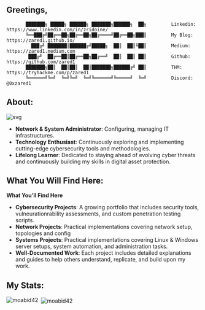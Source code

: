 ## Greetings,
```
       ███████╗ █████╗ ██████╗ ███████╗██████╗  ██╗         Linkedin: https://www.linkedin.com/in/zridoine/
       ╚══███╔╝██╔══██╗██╔══██╗██╔════╝██╔══██╗███║         My Blog: https://zared1.github.io/
         ███╔╝ ███████║██████╔╝█████╗  ██║  ██║╚██║         Medium: https://zared1.medium.com
        ███╔╝  ██╔══██║██╔══██╗██╔══╝  ██║  ██║ ██║         Github: https://github.com/zared1
       ███████╗██║  ██║██║  ██║███████╗██████╔╝ ██║         THM: https://tryhackme.com/p/zared1
       ╚══════╝╚═╝  ╚═╝╚═╝  ╚═╝╚══════╝╚═════╝  ╚═╝         Discord: @0xzared1
```

## About:

![svg](https://readme-typing-svg.demolab.com?font=Jersey+10&size=32&duration=3500&pause=500&color=FFFFFF&width=600&lines=Network+%26+System+Administrator+Technicien)
* **Network & System Administrator**: Configuring, managing IT infrastructures.
* **Technology Enthusiast**: Continuously exploring and implementing cutting-edge cybersecurity tools and methodologies.
* **Lifelong Learner**: Dedicated to staying ahead of evolving cyber threats and continuously building my skills in digital asset protection.

## What You Will Find Here:

**What You’ll Find Here**
* **Cybersecurity Projects**: A growing portfolio that includes security tools, vulneurationrability assessments, and custom penetration testing scripts.
* **Network Projects**: Practical implementations covering network setup, topologies and config
* **Systems Projects**: Practical implementations covering Linux & Windows server setups, system automation, and administration tasks.
* **Well-Documented Work**: Each project includes detailed explanations and guides to help others understand, replicate, and build upon my work.

## My Stats:

<p><img align="left" src="https://github-readme-stats.vercel.app/api/top-langs?username=zared1&show_icons=true&locale=en&layout=compact" alt="moabid42" /></p>

<p>&nbsp;<img align="center" src="https://github-readme-stats.vercel.app/api?username=zared1&show_icons=true&locale=en" alt="moabid42" /></p>


